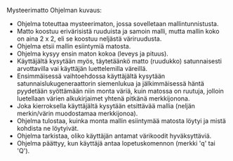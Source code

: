 Mysteerimatto Ohjelman kuvaus:

* Ohjelma toteuttaa mysteerimaton, jossa sovelletaan mallintunnistusta.
* Matto koostuu erivärisistä ruuduista ja samoin malli, mutta mallin koko on aina 2 x 2, eli se koostuu neljästä väriruudusta.
* Ohjelma etsii mallin esiintymiä matosta.
* Ohjelma kysyy ensin maton kokoa (leveys ja pituus).
* Käyttäjältä kysytään myös, täytetäänkö matto (ruudukko) satunnaisesti arvottavilla vai käyttäjän luettelemilla väreillä.
* Ensimmäisessä vaihtoehdossa käyttäjältä kysytään satunnaislukugeneraattorin siemenlukua ja jälkimmäisessä häntä pyydetään syöttämään niin monta väriä, kuin matossa on ruutuja, jolloin luetellaan värien alkukirjaimet yhtenä pitkänä merkkijonona.
* Joka kierroksella käyttäjältä kysytään etsittävää mallia (neljän merkin/värin muodostamaa merkkijonoa).
* Ohjelma tulostaa, kuinka monta mallin esiintymää matosta löytyi ja mistä kohdista ne löytyivät.
* Ohjelma tarkistaa, oliko käyttäjän antamat värikoodit hyväksyttäviä.
* Ohjelma päättyy, kun käyttäjä antaa lopetuskomennon (merkki 'q' tai 'Q').
